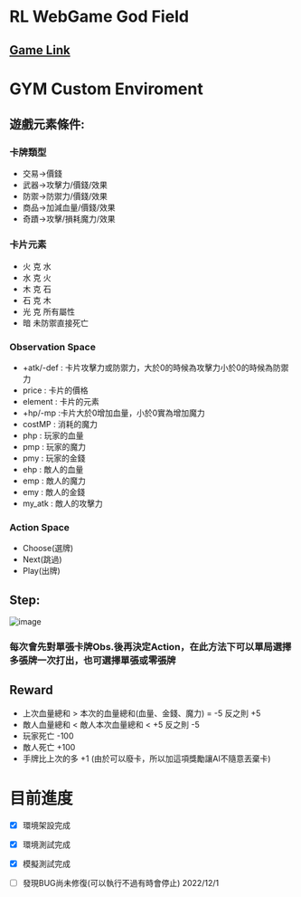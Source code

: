 # RL WebGame God Field
## [Game Link](https://godfield.net/) 

# GYM Custom Enviroment
## 遊戲元素條件:
### 卡牌類型
* 交易->價錢
* 武器->攻擊力/價錢/效果
* 防禦->防禦力/價錢/效果
* 商品->加減血量/價錢/效果
* 奇蹟->攻擊/損耗魔力/效果
### 卡片元素
* 火 克 水
* 水 克 火
* 木 克 石
* 石 克 木
* 光 克 所有屬性
* 暗 未防禦直接死亡
### Observation Space
* +atk/-def : 卡片攻擊力或防禦力，大於0的時候為攻擊力小於0的時候為防禦力
* price : 卡片的價格
* element : 卡片的元素
* +hp/-mp :卡片大於0增加血量，小於0實為增加魔力
* costMP : 消耗的魔力
* php : 玩家的血量
* pmp : 玩家的魔力
* pmy : 玩家的金錢 
* ehp : 敵人的血量 
* emp : 敵人的魔力
* emy : 敵人的金錢
* my_atk : 敵人的攻擊力
### Action Space
* Choose(選牌)
* Next(跳過)
* Play(出牌)
## Step:
![image](https://user-images.githubusercontent.com/75330475/205606425-7e670642-f1af-4203-bd02-6731b12b9237.png)

### 每次會先對單張卡牌Obs.後再決定Action，在此方法下可以單局選擇多張牌一次打出，也可選擇單張或零張牌

## Reward
* 上次血量總和 > 本次的血量總和(血量、金錢、魔力) = -5 反之則 +5
* 敵人血量總和 < 敵人本次血量總和 < +5 反之則 -5
* 玩家死亡 -100
* 敵人死亡 +100
* 手牌比上次的多 +1 (由於可以廢卡，所以加這項獎勵讓AI不隨意丟棄卡)
# 目前進度

- [X]  環境架設完成
- [x] 環境測試完成
- [x] 模擬測試完成
- [ ] 發現BUG尚未修復(可以執行不過有時會停止) 2022/12/1




